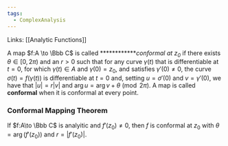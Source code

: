```yaml
---
tags:
  - ComplexAnalysis
---
```

Links: [[Analytic Functions]]

A map $f:A \to \Bbb C$ is called ************_conformal at $z_0$_ if there exists $\theta \in [0, 2\pi)$ and an $r>0$ such that for any curve $\gamma(t)$ that is differentiable at $t=0$, for which $\gamma(t) \in A$ and $\gamma(0) = z_0$, and satisfies $\gamma'(0) \ne 0$, the curve $\sigma(t) = f(\gamma(t))$ is differentiable at $t=0$ and, setting ${u = \sigma'(0)}$ and $v = \gamma'(0)$, we have that $|u| =r|v|$ and $\arg u = \arg v + \theta \pmod{2\pi}$. A map is called **********conformal********** when it is conformal at every point.

### Conformal Mapping Theorem

If $f:A\to \Bbb C$ is analyitic and $f'(z_0) \ne0$, then $f$ is conformal at $z_0$ with $\theta = \arg(f'(z_0))$ and $r= |f'(z_0)|$.